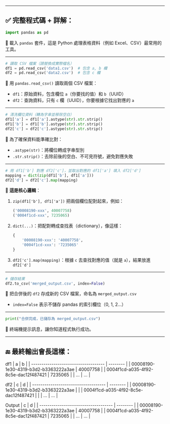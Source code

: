 
---

## ✅ 完整程式碼 + 詳解：

```python
import pandas as pd
```

🔹 載入 `pandas` 套件，這是 Python 處理表格資料（例如 Excel、CSV）最常用的工具。

---

```python
# 讀取 CSV 檔案（請替換成實際檔名）
df1 = pd.read_csv('data1.csv')  # 包含 a, b 欄
df2 = pd.read_csv('data2.csv')  # 包含 c 欄
```

🔹 用 `pandas.read_csv()` 讀取兩個 CSV 檔案：

* `df1`：原始資料，包含欄位 `a`（你要找的值）和 `b`（UUID）
* `df2`：查詢資料，只有 `c` 欄（UUID），你要根據它找出對應的 `a`

---

```python
# 清洗欄位資料（轉為字串並移除空白）
df1['a'] = df1['a'].astype(str).str.strip()
df1['b'] = df1['b'].astype(str).str.strip()
df2['c'] = df2['c'].astype(str).str.strip()
```

🔹 為了確保資料能準確比對：

* `.astype(str)`：將欄位轉成字串型別
* `.str.strip()`：去除前後的空白、不可見符號，避免對應失敗

---

```python
# 用 df1['b'] 對應 df2['c']，並取出對應的 df1['a'] 填入 df2['d']
mapping = dict(zip(df1['b'], df1['a']))
df2['d'] = df2['c'].map(mapping)
```

🔹 **這是核心邏輯**：

1. `zip(df1['b'], df1['a'])`
   把兩個欄位配對起來，例如：

   ```python
   ('00008190-xxx', 40007758)
   ('0004f1cd-xxx', 7235065)
   ```

2. `dict(...)`：把配對轉成查找表（dictionary），像這樣：

   ```python
   {
       '00008190-xxx': '40007758',
       '0004f1cd-xxx': '7235065'
   }
   ```

3. `df2['c'].map(mapping)`：根據 `c` 去查找對應的值（就是 `a`），結果放進 `df2['d']`

---

```python
# 儲存結果
df2.to_csv('merged_output.csv', index=False)
```

🔹 把合併後的 `df2` 存成新的 CSV 檔案，命名為 `merged_output.csv`

* `index=False` 表示不儲存 pandas 的索引欄位（0, 1, 2...）

---

```python
print("合併完成，已儲存為 merged_output.csv")
```

🔹 終端機提示訊息，讓你知道程式執行成功。

---

## 🔚 最終輸出會長這樣：

df1
| a                                    | b        |
| ------------------------------------ | -------- |
| 00008190-1e30-4319-b3d2-b3363222a3ae | 40007758 |
| 0004f1cd-a035-4f92-8c5e-dac12f487421 | 7235065  |
| ...                                  | ...      |

df2
| c                                    | d        |
| ------------------------------------ | -------- |
| 00008190-1e30-4319-b3d2-b3363222a3ae |          |
| 0004f1cd-a035-4f92-8c5e-dac12f487421 |          |
| ...                                  | ...      |

Output
| c                                    | d        |
| ------------------------------------ | -------- |
| 00008190-1e30-4319-b3d2-b3363222a3ae | 40007758 |
| 0004f1cd-a035-4f92-8c5e-dac12f487421 | 7235065  |
| ...                                  | ...      |
